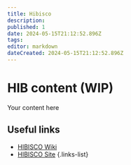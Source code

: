 ```yaml
---
title: Hibisco
description: 
published: 1
date: 2024-05-15T21:12:52.896Z
tags: 
editor: markdown
dateCreated: 2024-05-15T21:12:52.896Z
---
```


# HIB content (WIP)
Your content here

## Useful links

- [HIBISCO Wiki](/Beamlines/Hibisco/hib_intro)
- [HIBISCO Site]()
{.links-list}